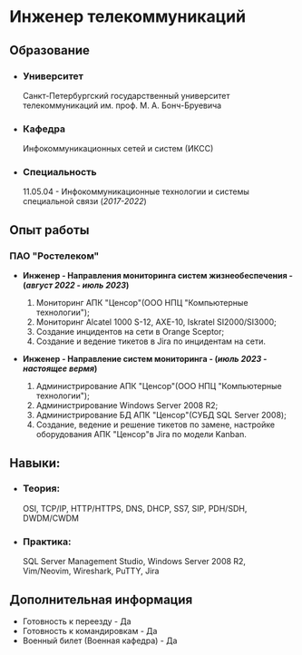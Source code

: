 # Инженер телекоммуникаций
     
## Образование

- ### Университет
  Санкт-Петербургский государственный университет телекоммуникаций им. проф. М. А. Бонч-Бруевича
- ### Кафедра
  Инфокоммуникационных сетей и систем (ИКСС)
- ### Специальность
  11.05.04 - Инфокоммуникационные технологии и системы специальной связи (_2017-2022_)
  
## Опыт работы

### ПАО "Ростелеком"

- **Инженер - Направления мониторинга систем жизнеобеспечения - (_август 2022 - июль 2023_)**

  1. Мониторинг АПК "Ценсор"(ООО НПЦ "Компьютерные технологии");
  2. Мониторинг Alcatel 1000 S-12, AXE-10, Iskratel SI2000/SI3000;
  3. Создание инцидентов на сети в Orange Sceptor;
  4. Создание и ведение тикетов в Jira по инцидентам на сети.
     
- **Инженер - Направление систем мониторинга - (_июль 2023 - настоящее вермя_)**

  1. Администрирование АПК "Ценсор"(ООО НПЦ "Компьютерные технологии");
  2. Администрирование Windows Server 2008 R2;
  3. Администрирование БД АПК "Ценсор"(СУБД SQL Server 2008);
  4. Создание, ведение и решение тикетов по замене, настройке оборудования АПК "Ценсор"в Jira по модели
Kanban.

## Навыки:

- ### Теория:
  OSI, TCP/IP, HTTP/HTTPS, DNS, DHCP, SS7, SIP, PDH/SDH, DWDM/CWDM
- ### Практика:
  SQL Server Management Studio, Windows Server 2008 R2, Vim/Neovim, Wireshark, PuTTY, Jira

## Дополнительная информация

- Готовность к переезду - Да
- Готовность к командировкам - Да
- Военный билет (Военная кафедра) - Да
